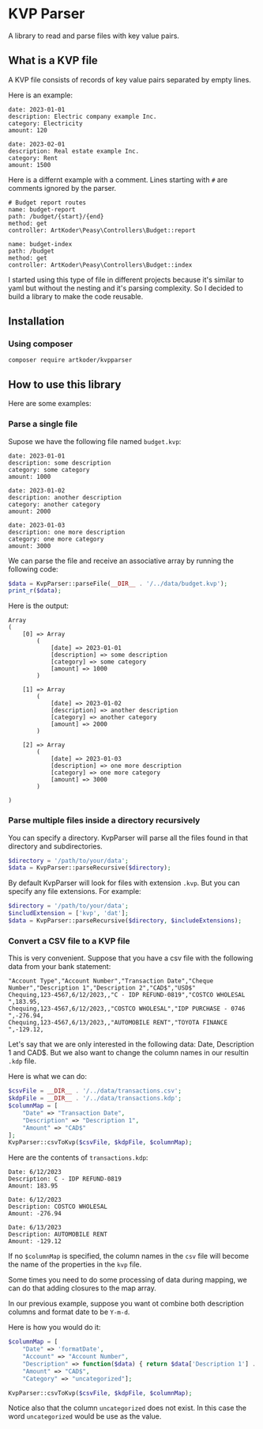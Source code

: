 # KVP Parser
A library to read and parse files with key value pairs.

## What is a KVP file
A KVP file consists of records of key value pairs separated by empty lines.

Here is an example:

```kdp
date: 2023-01-01
description: Electric company example Inc.
category: Electricity
amount: 120

date: 2023-02-01
description: Real estate example Inc.
category: Rent
amount: 1500
```

Here is a differnt example with a comment. Lines starting with `#` are comments ignored by the parser.

```kdp
# Budget report routes
name: budget-report
path: /budget/{start}/{end}
method: get
controller: ArtKoder\Peasy\Controllers\Budget::report

name: budget-index
path: /budget
method: get
controller: ArtKoder\Peasy\Controllers\Budget::index
```

I started using this type of file in different projects because it's similar to yaml but without
the nesting and it's parsing complexity. So I decided to build a library to make the code
reusable.

## Installation

### Using composer

```shell
composer require artkoder/kvpparser
```

## How to use this library

Here are some examples:

### Parse a single file

Supose we have the following file named `budget.kvp`:

```
date: 2023-01-01
description: some description
category: some category
amount: 1000

date: 2023-01-02
description: another description
category: another category
amount: 2000

date: 2023-01-03
description: one more description
category: one more category
amount: 3000
```

We can parse the file and receive an associative array by running the following code:

```php
$data = KvpParser::parseFile(__DIR__ . '/../data/budget.kvp');
print_r($data);
```

Here is the output:

```shell
Array
(
    [0] => Array
        (
            [date] => 2023-01-01
            [description] => some description
            [category] => some category
            [amount] => 1000
        )

    [1] => Array
        (
            [date] => 2023-01-02
            [description] => another description
            [category] => another category
            [amount] => 2000
        )

    [2] => Array
        (
            [date] => 2023-01-03
            [description] => one more description
            [category] => one more category
            [amount] => 3000
        )

)
```

### Parse multiple files inside a directory recursively

You can specify a directory. KvpParser will parse all the files found in that 
directory and subdirectories.

```php
$directory = '/path/to/your/data';
$data = KvpParser::parseRecursive($directory);
```

By default KvpParser will look for files with extension `.kvp`. But you can specify
any file extensions. For example:

```php
$directory = '/path/to/your/data';
$includExtension = ['kvp', 'dat'];
$data = KvpParser::parseRecursive($directory, $includeExtensions);
```

### Convert a CSV file to a KVP file

This is very convenient. Suppose that you have
a csv file with the following data from your bank statement:

```csv
"Account Type","Account Number","Transaction Date","Cheque Number","Description 1","Description 2","CAD$","USD$"
Chequing,123-4567,6/12/2023,,"C - IDP REFUND-0819","COSTCO WHOLESAL ",183.95,
Chequing,123-4567,6/12/2023,,"COSTCO WHOLESAL","IDP PURCHASE - 0746 ",-276.94,
Chequing,123-4567,6/13/2023,,"AUTOMOBILE RENT","TOYOTA FINANCE ",-129.12,
```

Let's say that we are only interested in the following data: Date, Description 1 and CAD$.
But we also want to change the column names in our resultin `.kdp` file.

Here is what we can do:

```php
$csvFile = __DIR__ . '/../data/transactions.csv';
$kdpFile = __DIR__ . '/../data/transactions.kdp';
$columnMap = [
    "Date" => "Transaction Date", 
    "Description" => "Description 1",
    "Amount" => "CAD$"
];
KvpParser::csvToKvp($csvFile, $kdpFile, $columnMap);
```

Here are the contents of `transactions.kdp`:

```
Date: 6/12/2023
Description: C - IDP REFUND-0819
Amount: 183.95

Date: 6/12/2023
Description: COSTCO WHOLESAL
Amount: -276.94

Date: 6/13/2023
Description: AUTOMOBILE RENT
Amount: -129.12
```

If no `$columnMap` is specified, the column names in the `csv` file will 
become the name of the properties in the `kvp` file.

Some times you need to do some processing of data during mapping, we can
do that adding closures to the map array.

In our previous example, suppose you want ot combine both description columns
and format date to be `Y-m-d`.

Here is how you would do it:

```php
$columnMap = [
    "Date" => 'formatDate',
    "Account" => "Account Number",
    "Description" => function($data) { return $data['Description 1'] . " - " . $data['Description 2']; },
    "Amount" => "CAD$",
    "Category" => "uncategorized"];

KvpParser::csvToKvp($csvFile, $kdpFile, $columnMap);
```

Notice also that the column `uncategorized` does not exist. In this case
the word `uncategorized` would be use as the value.